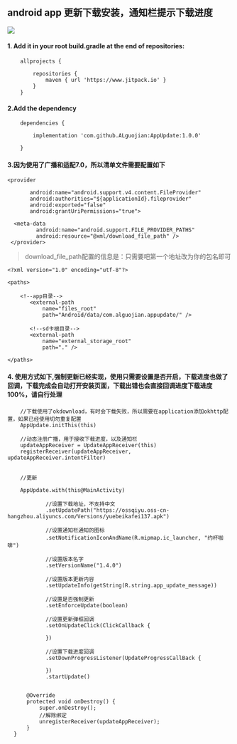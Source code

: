 ## android app 更新下载安装，通知栏提示下载进度

[![](https://www.jitpack.io/v/ALguojian/AppUpdate.svg)](https://www.jitpack.io/#ALguojian/AppUpdate)
#### 1. Add it in your root build.gradle at the end of repositories:

```
    allprojects {

        repositories {
            maven { url 'https://www.jitpack.io' }
        }
    }

```

#### 2.Add the dependency


```
    dependencies {

        implementation 'com.github.ALguojian:AppUpdate:1.0.0'

    }
```

#### 3.因为使用了广播和适配7.0，所以清单文件需要配置如下

```
<provider

       android:name="android.support.v4.content.FileProvider"
       android:authorities="${applicationId}.fileprovider"
       android:exported="false"
       android:grantUriPermissions="true">

  <meta-data
         android:name="android.support.FILE_PROVIDER_PATHS"
         android:resource="@xml/download_file_path" />
 </provider>

 ```

> download_file_path配置的信息是：只需要吧第一个地址改为你的包名即可
```
<?xml version="1.0" encoding="utf-8"?>

<paths>

    <!--app目录-->
       <external-path
           name="files_root"
           path="Android/data/com.alguojian.appupdate/" />

       <!--sd卡根目录-->
       <external-path
           name="external_storage_root"
           path="." />

</paths>
```

#### 4. 使用方式如下,强制更新已经实现，使用只需要设置是否开启，下载进度也做了回调，下载完成会自动打开安装页面，下载出错也会直接回调进度下载进度100%，请自行处理

```
    //下载使用了okdownload，有时会下载失败，所以需要在application添加okhttp配置，如果已经使用切勿重复配置
    AppUpdate.initThis(this)

    //动态注册广播，用于接收下载进度，以及通知栏
    updateAppReceiver = UpdateAppReceiver(this)
    registerReceiver(updateAppReceiver, updateAppReceiver.intentFilter)

  
    //更新
    
    AppUpdate.with(this@MainActivity)
            
            //设置下载地址，不支持中文
            .setUpdatePath("https://ossqiyu.oss-cn-hangzhou.aliyuncs.com/Versions/yuebeikafei137.apk")
            
            //设置通知栏通知的图标
            .setNotificationIconAndName(R.mipmap.ic_launcher, "约杯咖啡")
            
            //设置版本名字
            .setVersionName("1.4.0")
            
            //设置版本更新内容
            .setUpdateInfo(getString(R.string.app_update_message))
            
            //设置是否强制更新
            .setEnforceUpdate(boolean)
            
            //设置更新弹框回调
            .setOnUpdateClick(ClickCallback {

            })
            
            //设置下载进度回调
            .setDownProgressListener(UpdateProgressCallBack {

            })
            .startUpdate()
    

      @Override
      protected void onDestroy() {
          super.onDestroy();
          //解除绑定
          unregisterReceiver(updateAppReceiver);
      }
  }

```
